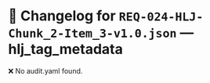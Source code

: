 # 📝 Changelog for `REQ-024-HLJ-Chunk_2-Item_3-v1.0.json` — **hlj_tag_metadata**

❌ No audit.yaml found.
